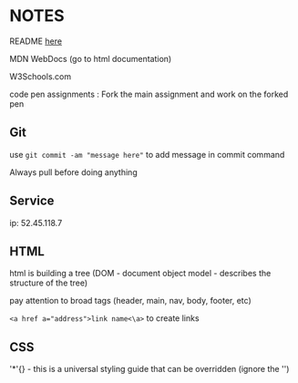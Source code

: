 # NOTES

README [here](startup/README.md)

MDN WebDocs (go to html documentation)

W3Schools.com

code pen assignments : Fork the main assignment and work on the forked pen

## Git

use `git commit -am "message here"` to add message in commit command

Always pull before doing anything

## Service

ip: 52.45.118.7

## HTML

html is building a tree (DOM - document object model - describes the structure of the tree)

pay attention to broad tags (header, main, nav, body, footer, etc)

`<a href a="address">link name<\a>` to create links

## CSS

'*'{} -  this is a universal styling guide that can be overridden (ignore the '')



